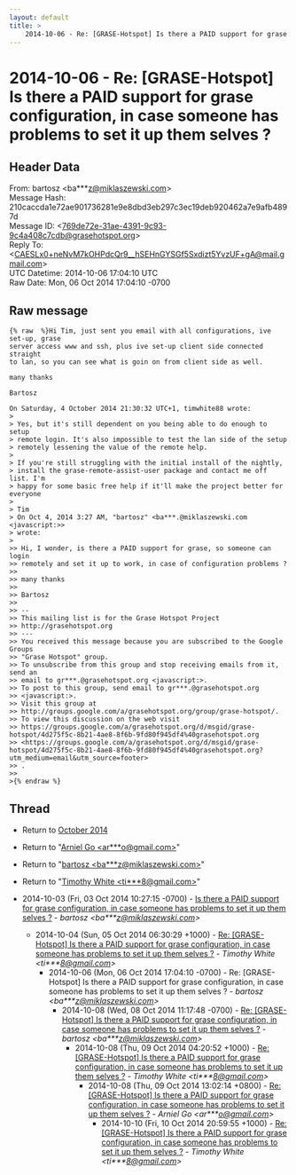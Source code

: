 ```yaml
---
layout: default
title: >
    2014-10-06 - Re: [GRASE-Hotspot] Is there a PAID support for grase configuration, in case someone has problems to set it up them selves ?
---
```


# 2014-10-06 - Re: [GRASE-Hotspot] Is there a PAID support for grase configuration, in case someone has problems to set it up them selves ?

## Header Data

From: bartosz \<ba***z@miklaszewski.com\><br>
Message Hash: 210caccda1e72ae901736281e9e8dbd3eb297c3ec19deb920462a7e9afb4897d<br>
Message ID: \<769de72e-31ae-4391-9c93-9c4a408c7cdb@grasehotspot.org\><br>
Reply To: \<CAESLx0+neNvM7kOHPdcQr9__hSEHnGYSGf5Sxdizt5YvzUF+gA@mail.gmail.com\><br>
UTC Datetime: 2014-10-06 17:04:10 UTC<br>
Raw Date: Mon, 06 Oct 2014 17:04:10 -0700<br>

## Raw message

```
{% raw  %}Hi Tim, just sent you email with all configurations, ive set-up, grase 
server access www and ssh, plus ive set-up client side connected straight 
to lan, so you can see what is goin on from client side as well.

many thanks

Bartosz

On Saturday, 4 October 2014 21:30:32 UTC+1, timwhite88 wrote:
>
> Yes, but it's still dependent on you being able to do enough to setup 
> remote login. It's also impossible to test the lan side of the setup 
> remotely lessening the value of the remote help.
>
> If you're still struggling with the initial install of the nightly, 
> install the grase-remote-assist-user package and contact me off list. I'm 
> happy for some basic free help if it'll make the project better for everyone
>
> Tim
> On Oct 4, 2014 3:27 AM, "bartosz" <ba***.@miklaszewski.com <javascript:>> 
> wrote:
>
>> Hi, I wonder, is there a PAID support for grase, so someone can login 
>> remotely and set it up to work, in case of configuration problems ?
>>
>> many thanks
>>
>> Bartosz
>>
>> -- 
>> This mailing list is for the Grase Hotspot Project 
>> http://grasehotspot.org
>> --- 
>> You received this message because you are subscribed to the Google Groups 
>> "Grase Hotspot" group.
>> To unsubscribe from this group and stop receiving emails from it, send an 
>> email to gr***.@grasehotspot.org <javascript:>.
>> To post to this group, send email to gr***.@grasehotspot.org 
>> <javascript:>.
>> Visit this group at 
>> http://groups.google.com/a/grasehotspot.org/group/grase-hotspot/.
>> To view this discussion on the web visit 
>> https://groups.google.com/a/grasehotspot.org/d/msgid/grase-hotspot/4d275f5c-8b21-4ae8-8f6b-9fd80f945df4%40grasehotspot.org 
>> <https://groups.google.com/a/grasehotspot.org/d/msgid/grase-hotspot/4d275f5c-8b21-4ae8-8f6b-9fd80f945df4%40grasehotspot.org?utm_medium=email&utm_source=footer>
>> .
>>
>{% endraw %}
```

## Thread

+ Return to [October 2014](/archive/2014/10)

+ Return to "[Arniel Go <ar***o<span>@</span>gmail.com>](/authors/ar___o_at_gmail_com)"
+ Return to "[bartosz <ba***z<span>@</span>miklaszewski.com>](/authors/ba___z_at_miklaszewski_com)"
+ Return to "[Timothy White <ti***8<span>@</span>gmail.com>](/authors/ti___8_at_gmail_com)"

+ 2014-10-03 (Fri, 03 Oct 2014 10:27:15 -0700) - [Is there a PAID support for grase configuration, in case someone has problems to set it up them selves ?](/archive/2014/10/cb8a6c584f326884ea8e3ac69cdc243b0e59b4ad51af47d887c640840e3de11b) - _bartosz \<ba***z@miklaszewski.com\>_
  + 2014-10-04 (Sun, 05 Oct 2014 06:30:29 +1000) - [Re: [GRASE-Hotspot] Is there a PAID support for grase configuration, in case someone has problems to set it up them selves ?](/archive/2014/10/227d09167d32244b6b50d07174194071daa839cff9f3cd4b423a53bd61bbb58c) - _Timothy White \<ti***8@gmail.com\>_
    + 2014-10-06 (Mon, 06 Oct 2014 17:04:10 -0700) - Re: [GRASE-Hotspot] Is there a PAID support for grase configuration, in case someone has problems to set it up them selves ? - _bartosz \<ba***z@miklaszewski.com\>_
      + 2014-10-08 (Wed, 08 Oct 2014 11:17:48 -0700) - [Re: [GRASE-Hotspot] Is there a PAID support for grase configuration, in case someone has problems to set it up them selves ?](/archive/2014/10/5b0ad2d9eed8a672baf3dea7af34092b77f728645291438059949665574975bc) - _bartosz \<ba***z@miklaszewski.com\>_
        + 2014-10-08 (Thu, 09 Oct 2014 04:20:52 +1000) - [Re: [GRASE-Hotspot] Is there a PAID support for grase configuration, in case someone has problems to set it up them selves ?](/archive/2014/10/3892a50f6b25326cb27999aaa61dbd39909bd8fa1bdf5d55497c11138d1510a8) - _Timothy White \<ti***8@gmail.com\>_
          + 2014-10-08 (Thu, 09 Oct 2014 13:02:14 +0800) - [Re: [GRASE-Hotspot] Is there a PAID support for grase configuration, in case someone has problems to set it up them selves ?](/archive/2014/10/ded05c78e29ac246db34ecfcbbc461ce6eeac89db98a53c6ccfd32017f707b27) - _Arniel Go \<ar***o@gmail.com\>_
            + 2014-10-10 (Fri, 10 Oct 2014 20:59:55 +1000) - [Re: [GRASE-Hotspot] Is there a PAID support for grase configuration, in case someone has problems to set it up them selves ?](/archive/2014/10/5194d0b91b09a12ab96ae8454b9d87d0e28847d64f8d09df9fe4eb0f6f5ebcb2) - _Timothy White \<ti***8@gmail.com\>_

